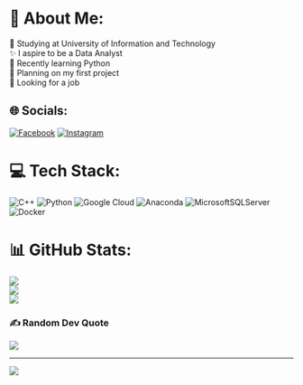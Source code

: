 # 💫 About Me:
💼 Studying at University of Information and Technology<br>✨ I aspire to be a Data Analyst<br>📖 Recently learning Python<br>🔭 Planning on my first project<br>🎇 Looking for a job


## 🌐 Socials:
[![Facebook](https://img.shields.io/badge/Facebook-%231877F2.svg?logo=Facebook&logoColor=white)](https://facebook.com/facebook.com/BangNguyenQuynhAnh) [![Instagram](https://img.shields.io/badge/Instagram-%23E4405F.svg?logo=Instagram&logoColor=white)](https://instagram.com/instagram.com/bangocsen/) 

# 💻 Tech Stack:
![C++](https://img.shields.io/badge/c++-%2300599C.svg?style=flat&logo=c%2B%2B&logoColor=white) ![Python](https://img.shields.io/badge/python-3670A0?style=flat&logo=python&logoColor=ffdd54) ![Google Cloud](https://img.shields.io/badge/GoogleCloud-%234285F4.svg?style=flat&logo=google-cloud&logoColor=white) ![Anaconda](https://img.shields.io/badge/Anaconda-%2344A833.svg?style=flat&logo=anaconda&logoColor=white) ![MicrosoftSQLServer](https://img.shields.io/badge/Microsoft%20SQL%20Server-CC2927?style=flat&logo=microsoft%20sql%20server&logoColor=white) ![Docker](https://img.shields.io/badge/docker-%230db7ed.svg?style=flat&logo=docker&logoColor=white)
# 📊 GitHub Stats:
![](https://github-readme-stats.vercel.app/api?username=QuynhAnh04&theme=default&hide_border=false&include_all_commits=false&count_private=false)<br/>
![](https://github-readme-streak-stats.herokuapp.com/?user=QuynhAnh04&theme=default&hide_border=false)<br/>
![](https://github-readme-stats.vercel.app/api/top-langs/?username=QuynhAnh04&theme=default&hide_border=false&include_all_commits=false&count_private=false&layout=compact)

### ✍️ Random Dev Quote
![](https://quotes-github-readme.vercel.app/api?type=vetical&theme=light)

---
[![](https://visitcount.itsvg.in/api?id=QuynhAnh04&icon=0&color=0)](https://visitcount.itsvg.in)

<!-- Proudly created with GPRM ( https://gprm.itsvg.in ) -->
